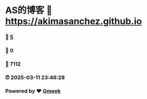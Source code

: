 # AS的博客 :link: https://akimasanchez.github.io 
### :page_facing_up: [5](https://akimasanchez.github.io/tag.html) 
### :speech_balloon: 0 
### :hibiscus: 7112 
### :alarm_clock: 2025-03-11 23:46:28 
### Powered by :heart: [Gmeek](https://github.com/Meekdai/Gmeek)
